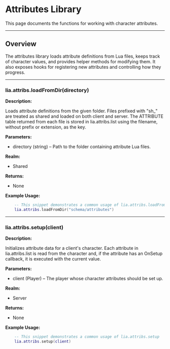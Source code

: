 # Attributes Library

This page documents the functions for working with character attributes.

---

## Overview

The attributes library loads attribute definitions from Lua files, keeps track of character values, and provides helper methods for modifying them. It also exposes hooks for registering new attributes and controlling how they progress.

---

### lia.attribs.loadFromDir(directory)
**Description:**

Loads attribute definitions from the given folder. Files prefixed
with "sh_" are treated as shared and loaded on both client and
server. The ATTRIBUTE table returned from each file is stored in
lia.attribs.list using the filename, without prefix or extension,
as the key.

**Parameters:**

* directory (string) – Path to the folder containing attribute Lua files.

**Realm:**

* Shared

**Returns:**

* None

**Example Usage:**

```lua
    -- This snippet demonstrates a common usage of lia.attribs.loadFromDir
    lia.attribs.loadFromDir("schema/attributes")
```

---

### lia.attribs.setup(client)
**Description:**

Initializes attribute data for a client's character. Each attribute in
lia.attribs.list is read from the character and, if the attribute has
an OnSetup callback, it is executed with the current value.

**Parameters:**

* client (Player) – The player whose character attributes should be set up.

**Realm:**

* Server

**Returns:**

* None

**Example Usage:**

```lua
    -- This snippet demonstrates a common usage of lia.attribs.setup
    lia.attribs.setup(client)
```

